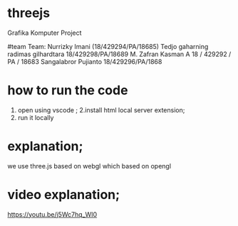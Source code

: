 # threejs
Grafika Komputer Project 

#team 
Team: 
Nurrizky Imani (18/429294/PA/18685)
Tedjo gaharning radimas gilhardtara 18/429298/PA/18689
M. Zafran Kasman A 18 / 429292 / PA / 18683
Sangalabror Pujianto 18/429296/PA/1868

# how to run the code
1. open using vscode ;
2.install html local server extension;
3. run it locally

# explanation;
we use three.js based on webgl which based on opengl

# video explanation;
https://youtu.be/j5Wc7hq_WI0
